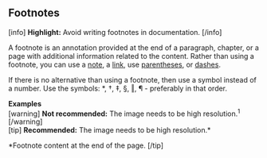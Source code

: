 ## Footnotes

[info] **Highlight:** Avoid writing footnotes in documentation. [/info]  

A footnote is an annotation provided at the end of a paragraph, chapter, or a page with additional information related to the content.
Rather than using a footnote, you can use a [note](https://make.wordpress.org/docs/style-guide/formatting/notices/#cautions-warnings-notes-and-other-notices), a [link](https://make.wordpress.org/docs/style-guide/linking/link-text/), use [parentheses](https://make.wordpress.org/docs/style-guide/punctuation/parentheses/), or [dashes](https://make.wordpress.org/docs/style-guide/punctuation/dashes/).

If there is no alternative than using a footnote, then use a symbol instead of a number. Use the symbols: *, †, ‡, §, ‖, ¶ - preferably in that order.

**Examples**  
[warning] **Not recommended:** The image needs to be high resolution.<sup>1</sup> [/warning]  
[tip] **Recommended:** The image needs to be high resolution.*  

*Footnote content at the end of the page. [/tip]  
